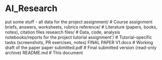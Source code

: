 # AI_Research

put some stuff - all data for the project
assignment/                 # Course assignment briefs, answers, worksheets, rubrics
reference/                  # Literature (papers, books, notes), citation files
research files/             # Data, code, analysis notebooks/reports for the project
tutorial assignment'/       # Tutorial-specific tasks (screenshots, PR exercises, notes)
FINAL PAPER V1.docx         # Working draft of the paper
paper submitted.pdf         # Final submitted version (read-only archive)
README.md                   # This document
